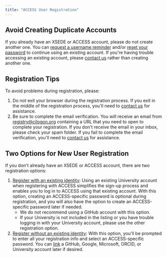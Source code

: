 ```yaml
---
title: "ACCESS User Registration"
---
```


Avoid Creating Duplicate Accounts
---------------------------------
If you already have an XSEDE or ACCESS account, please do not create another one.
You can [request a username reminder](/username-reminder) and/or [reset your password](/password-reset) to continue using an existing account.
If you're having trouble accessing an existing account, please [contact us](/help) rather than creating another one.

Registration Tips
-----------------
To avoid problems during registration, please:
1. Do not exit your browser during the registration process. If you exit in the middle of the registration process, you'll need to [contact us](/help) for assistance.
2. Be sure to complete the email verification. You will receive an email from registry@cilogon.org containing a URL that you need to open to complete your registration. If you don't receive the email in your inbox, please check your spam folder. If you fail to complete the email verification, you'll need to [contact us](/help) for assistance.

Two Options for New User Registration
-------------------------------------
If you don't already have an XSEDE or ACCESS account, there are two registration options:
1. [Register with an existing identity](/new-user-federated): Using an existing University account when registering with ACCESS simplifies the sign-up process and enables you to log in to ACCESS using that existing account. With this option, creating an ACCESS-specific password is optional during registration, and you will also have the option to create an ACCESS-specific password later if needed.
   - We do not recommend using a GitHub account with this option.
   - If your University is not included in the listing or you have trouble logging in with your University account, please use the other registration option.
2. [Register without an existing identity](/new-user-direct): With this option, you'll be prompted to enter all your registration info and select an ACCESS-specific password. You can [link](/link) a GitHub, Google, Microsoft, ORCID, or University account later if desired.
